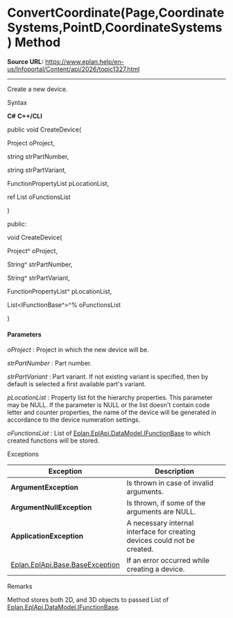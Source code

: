 # ConvertCoordinate(Page,CoordinateSystems,PointD,CoordinateSystems) Method

**Source URL:** https://www.eplan.help/en-us/Infoportal/Content/api/2026/topic1327.html

---

Create a new device.

Syntax

**C#**
**C++/CLI**


public void CreateDevice( 

   Project oProject,

   string strPartNumber,

   string strPartVariant,

   FunctionPropertyList pLocationList,

   ref List<IFunctionBase> oFunctionsList

)

public:

void CreateDevice( 

   Project^ oProject,

   String^ strPartNumber,

   String^ strPartVariant,

   FunctionPropertyList^ pLocationList,

   List<IFunctionBase^>^% oFunctionsList

)


#### Parameters

*oProject*
:   Project in which the new device will be.

*strPartNumber*
:   Part number.

*strPartVariant*
:   Part variant. If not existing variant is specified, then by default is selected a first available part's variant.

*pLocationList*
:   Property list fot the hierarchy properties. This parameter may be NULL. If the parameter is NULL or the list doesn't contain code letter and counter properties, the name of the device will be generated in accordance to the device numeration settings.

*oFunctionsList*
:   List of [Eplan.EplApi.DataModel.IFunctionBase](Eplan.EplApi.DataModelu~Eplan.EplApi.DataModel.IFunctionBase.html) to which created functions will be stored.

Exceptions

| Exception | Description |
| --- | --- |
| **ArgumentException** | Is thrown in case of invalid arguments. |
| **ArgumentNullException** | Is thrown, if some of the arguments are NULL. |
| **ApplicationException** | A necessary internal interface for creating devices could not be created. |
| [Eplan.EplApi.Base.BaseException](Eplan.EplApi.Baseu~Eplan.EplApi.Base.BaseException.html) | If an error occurred while creating a device. |

Remarks

Method stores both 2D, and 3D objects to passed List of [Eplan.EplApi.DataModel.IFunctionBase](Eplan.EplApi.DataModelu~Eplan.EplApi.DataModel.IFunctionBase.html).
